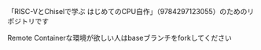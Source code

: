 「RISC-VとChiselで学ぶ はじめてのCPU自作」（9784297123055）のためのリポジトリです

Remote Containerな環境が欲しい人はbaseブランチをforkしてください
